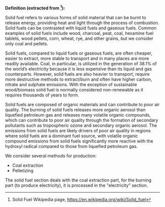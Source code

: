**Definition (extracted from [^1]):**

Solid fuel refers to various forms of solid material that can be burnt to release energy, providing heat and light through the process of combustion. Solid fuels can be contrasted with liquid fuels and gaseous fuels. Common examples of solid fuels include wood, charcoal, peat, coal, hexamine fuel tablets, wood pellets, corn, wheat, rye, and other grains, but we consider only coal and pellets.

Solid fuels, compared to liquid fuels or gaseous fuels, are often cheaper, easier to extract, more stable to transport and in many places are more readily available. Coal, in particular, is utilized in the generation of 38.1% of the world’s electricity because it is less expensive than its liquid and gas counterparts. However, solid fuels are also heavier to transport, require more destructive methods to extract/burn and often have higher carbon, nitrate and sulphate emissions. With the exception of sustainable wood/biomass solid fuel is normally considered non-renewable as it requires thousands of years to form.

Solid fuels are composed of organic materials and can contribute to poor air quality. The burning of solid fuels releases more organic aerosol than liquefied petroleum gas and releases many volatile organic compounds, which can contribute to poor air quality through the formation of secondary pollutants such as tropospheric ozone and secondary organic aerosol. The emissions from solid fuels are likely drivers of poor air quality in regions where solid fuels are a dominant fuel source, with volatile organic compound emissions from solid fuels significantly more reactive with the hydroxyl radical compared to those from liquefied petroleum gas.

We consider several methods for production:

* Coal extraction
* Pelletizing

The solid fuel section deals with the coal extraction part, for the burning part (to produce electricity), it is processed in the "electricity" section.

[^1]: Solid Fuel Wikipedia page, https://en.wikipedia.org/wiki/Solid_fuel
